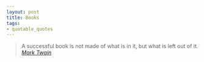 ```yaml
---
layout: post
title: Books
tags:
- quotable_quotes
---
```



> A successful book is not made of what is in it, but what is left out of it.
> <cite>[Mark Twain][1]</cite>

[1]:http://www.cmgww.com/historic/twain/about/bio.htm


